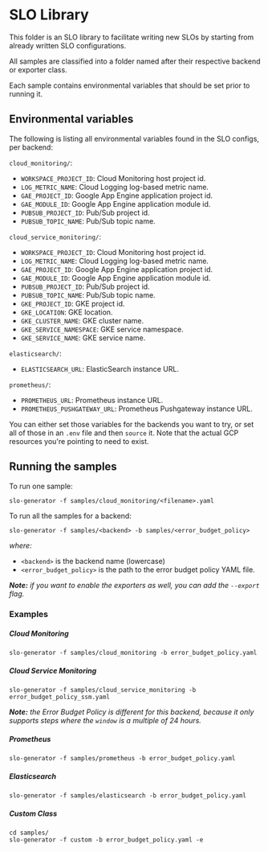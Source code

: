 # SLO Library

This folder is an SLO library to facilitate writing new SLOs by starting from
already written SLO configurations.

All samples are classified into a folder named after their respective backend
or exporter class.

Each sample contains environmental variables that should be set prior to
running it.

## Environmental variables

The following is listing all environmental variables found in the SLO configs,
per backend:

`cloud_monitoring/`:
  - `WORKSPACE_PROJECT_ID`: Cloud Monitoring host project id.
  - `LOG_METRIC_NAME`: Cloud Logging log-based metric name.
  - `GAE_PROJECT_ID`: Google App Engine application project id.
  - `GAE_MODULE_ID`: Google App Engine application module id.
  - `PUBSUB_PROJECT_ID`: Pub/Sub project id.
  - `PUBSUB_TOPIC_NAME`: Pub/Sub topic name.

`cloud_service_monitoring/`:
  - `WORKSPACE_PROJECT_ID`: Cloud Monitoring host project id.
  - `LOG_METRIC_NAME`: Cloud Logging log-based metric name.
  - `GAE_PROJECT_ID`: Google App Engine application project id.
  - `GAE_MODULE_ID`: Google App Engine application module id.
  - `PUBSUB_PROJECT_ID`: Pub/Sub project id.
  - `PUBSUB_TOPIC_NAME`: Pub/Sub topic name.
  - `GKE_PROJECT_ID`: GKE project id.
  - `GKE_LOCATION`: GKE location.
  - `GKE_CLUSTER_NAME`: GKE cluster name.
  - `GKE_SERVICE_NAMESPACE`: GKE service namespace.
  - `GKE_SERVICE_NAME`: GKE service name.

`elasticsearch/`:
  - `ELASTICSEARCH_URL`: ElasticSearch instance URL.

`prometheus/`:
  - `PROMETHEUS_URL`: Prometheus instance URL.
  - `PROMETHEUS_PUSHGATEWAY_URL`: Prometheus Pushgateway instance URL.

You can either set those variables for the backends you want to try, or set all
of those in an `.env` file and then `source` it. Note that the actual GCP resources
you're pointing to need to exist.

## Running the samples

To run one sample:
```
slo-generator -f samples/cloud_monitoring/<filename>.yaml
```

To run all the samples for a backend:

```
slo-generator -f samples/<backend> -b samples/<error_budget_policy>
```
*where:*
* `<backend>` is the backend name (lowercase)
* `<error_budget_policy>` is the path to the error budget policy YAML file.

***Note:*** *if you want to enable the exporters as well, you can add the
`--export` flag.*


### Examples

##### Cloud Monitoring
```
slo-generator -f samples/cloud_monitoring -b error_budget_policy.yaml
```

##### Cloud Service Monitoring
```
slo-generator -f samples/cloud_service_monitoring -b error_budget_policy_ssm.yaml
```

***Note:*** *the Error Budget Policy is different for this backend, because it only
supports steps where the `window` is a multiple of 24 hours.*

##### Prometheus
```
slo-generator -f samples/prometheus -b error_budget_policy.yaml
```

##### Elasticsearch
```
slo-generator -f samples/elasticsearch -b error_budget_policy.yaml
```

##### Custom Class
```
cd samples/
slo-generator -f custom -b error_budget_policy.yaml -e
```
